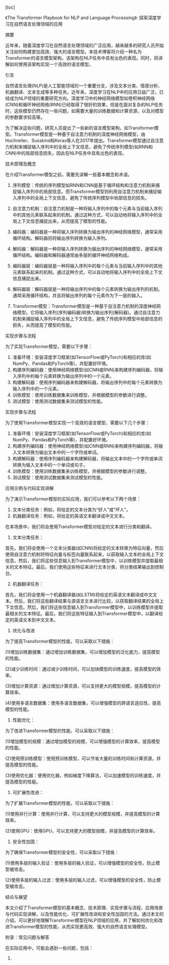 
[toc]                    
                
                
《The Transformer Playbook for NLP and Language Processing》: 探索深度学习在自然语言处理领域的应用

摘要

近年来，随着深度学习在自然语言处理领域的广泛应用，越来越多的研究人员开始关注如何构建更加高效、强大的语言模型。本技术博客将介绍一种名为Transformer的语言模型架构，该架构在NLP任务中具有出色的表现。同时，将讲解如何使用该架构实现一个高效的语言模型。

引言

自然语言处理(NLP)是人工智能领域的一个重要分支，涉及文本分类、情感分析、机器翻译、文本生成等多种任务。近年来，深度学习在NLP中的应用日益广泛，已经成为NLP领域的重要研究方向。深度学习中的神经网络模型如卷积神经网络(CNN)和循环神经网络(RNN)已经取得了很好的效果，但是在面对复杂的NLP任务时，这些模型仍然存在一些问题，如需要大量的训练数据和计算资源，以及对模型的参数要求较高等。

为了解决这些问题，研究人员提出了一些新的语言模型架构，如Transformer模型。Transformer模型是一种基于自注意力机制的深度神经网络模型，由Hochreiter、Susskind和Keras等人在2017年提出。Transformer模型通过自注意力机制来捕捉输入序列中的全局上下文信息，避免了传统序列模型(如RNN和CNN)中的局部信息损失，因此在NLP任务中具有出色的表现。

技术原理及概念

在介绍Transformer模型之前，需要先讲解一些基本概念和术语。

1. 序列模型：传统的序列模型如RNN和CNN是基于循环结构和注意力机制来捕捉输入序列中的局部信息。而Transformer模型则利用自注意力机制来捕捉输入序列中的全局上下文信息，避免了传统序列模型中局部信息的损失。
2. 自注意力机制：自注意力机制是一种将输入序列中的每个元素与当前输入序列中的其他元素联系起来的机制。通过这种方式，可以自动地将输入序列中的全局上下文信息捕捉出来，从而提高了模型的性能。
3. 编码器：编码器是一种将输入序列转换为输出序列的神经网络模型，通常采用循环结构。解码器则将输出序列转换为输入序列。

4. 解码器：解码器是一种将输入序列转换为输出序列的神经网络模型，通常采用循环结构。编码器和解码器通常由多层的循环神经网络构成。

5. 编码器层：编码器层是一种将输入序列中的每个元素与当前输入序列中的其他元素联系起来的机制。通过这种方式，可以自动地将输入序列中的全局上下文信息捕捉出来。

6. 解码器层：解码器层是一种将输出序列中的每个元素转换为输出序列的机制。通常采用循环结构，并且将输出序列的每个元素作为下一层的输入。

7. Transformer模型：Transformer模型是一种基于自注意力机制的深度神经网络模型。它将输入序列(序列编码器)转换为输出序列(解码器)。通过自注意力机制来捕捉输入序列中的全局上下文信息，避免了传统序列模型中局部信息的损失，从而提高了模型的性能。

实现步骤与流程

为了实现Transformer模型，需要以下步骤：

1. 准备环境：安装深度学习框架(如TensorFlow或PyTorch)和相应的库(如NumPy、Pandas和PyTorch等)，并配置好环境。
2. 构建序列编码器：使用神经网络模型(如CNN或RNN)来构建序列编码器，将输入序列中的每个元素转换为输出序列中的一个元素。
3. 构建解码器：使用序列编码器来构建解码器，将输出序列中的每个元素转换为输入序列中的一个元素。
4. 训练模型：使用训练数据集来训练模型，并根据模型的参数进行调整。
5. 测试模型：使用测试数据集来测试模型的性能。

实现步骤与流程

为了使用Transformer模型实现一个高效的语言模型，需要以下几个步骤：

1. 准备环境：安装深度学习框架(如TensorFlow或PyTorch)和相应的库(如NumPy、Pandas和PyTorch等)，并配置好环境。
2. 构建序列编码器：使用神经网络模型(如CNN或RNN)来构建序列编码器，将输入文本转换为输出文本中的一个字符或单词。
3. 构建解码器：使用序列编码器来构建解码器，将输出文本中的一个字符或单词转换为输入文本中的一个单词或句子。
4. 训练模型：使用训练数据集来训练模型，并根据模型的参数进行调整。
5. 测试模型：使用测试数据集来测试模型的性能。

应用示例与代码实现讲解

为了演示Transformer模型的实际应用，我们可以参考以下两个场景：

1. 文本分类任务：例如，将给定的文本分类为“好人”或“坏人”。
2. 机器翻译任务：例如，将给定的英语文本翻译成中文文本。

在本场景中，我们将会使用Transformer模型对给定的文本进行分类和翻译。

1. 文本分类任务：

首先，我们将会使用一个文本分类器(如CNN)将给定的文本转换为特征向量，然后使用自注意力机制将特征向量与标签向量联系起来，以获取输入文本的全局上下文信息。然后，我们将这些信息输入到Transformer模型中，以训练模型并提取最相关的文本特征。最后，我们使用这些特征来进行文本分类，将分类结果输出到控制台。

2. 机器翻译任务：

首先，我们将会使用一个机器翻译器(如LSTM)将给定的英语文本翻译成中文文本。然后，我们将这些翻译结果与源语言文本进行比较，以获取翻译结果的全局上下文信息。然后，我们将这些信息输入到Transformer模型中，以训练模型并提取最相关的文本特征。最后，我们将这些特征输入到Transformer模型中，以翻译给定的英语文本到中文文本。

1. 优化与改进

为了提高Transformer模型的性能，可以采取以下措施：

(1)增加训练数据集：通过增加训练数据集，可以增加模型的泛化能力，提高模型的性能。

(2)减少训练时间：通过减少训练时间，可以加快模型的训练速度，提高模型的效率。

(3)增加计算资源：通过增加计算资源，可以支持更大的模型规模，提高模型的计算效率。

(4)使用多语言数据集：使用多语言数据集，可以增强模型的跨语言适应性，提高模型的性能。

1. 性能优化：

为了改进Transformer模型的性能，可以采取以下措施：

(1)增加模型的规模：通过增加模型的规模，可以增强模型的计算效率，提高模型的性能。

(2)使用预训练模型：使用预训练模型，可以节省大量的训练时间和计算资源，并提高模型的性能。

(3)使用优化器：使用优化器，例如梯度下降算法，可以加速模型的训练速度，并提高模型的性能。

1. 可扩展性改进：

为了扩展Transformer模型的性能，可以采取以下措施：

(1)使用并行计算：使用并行计算，可以支持更大的模型规模，并提高模型的计算效率。

(2)使用GPU：使用GPU，可以支持更大的模型规模，并提高模型的计算效率。

1. 安全性加固：

为了确保Transformer模型的安全性，可以采取以下措施：

(1)使用多层的输入验证：使用多层的输入验证，可以增强模型的安全性，防止模型被攻击。

(2)使用多层的输入过滤：使用多层的输入过滤，可以增强模型的安全性，防止模型被攻击。

结论与展望

本文介绍了Transformer模型的基本概念、技术原理、实现步骤与流程、应用场景与代码实现讲解，以及性能优化、可扩展性改进和安全性加固的方法。通过本文的介绍，可以更好地理解Transformer模型在NLP领域的应用，并了解如何优化和改进Transformer模型的性能，从而实现更高效、强大的自然语言处理模型。

附录：常见问题与解答

在实际应用中，可能会遇到一些问题，包括：

1.

